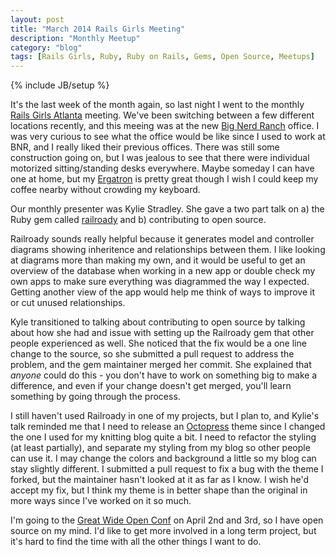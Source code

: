 ```yaml
---
layout: post
title: "March 2014 Rails Girls Meeting"
description: "Monthly Meetup"
category: "blog"
tags: [Rails Girls, Ruby, Ruby on Rails, Gems, Open Source, Meetups]
---
```

{% include JB/setup %}

It's the last week of the month again, so last night I went to the monthly 
[Rails Girls Atlanta](http://www.meetup.com/Rails-Girls-Atlanta/events/166883822/)
meeting.  We've been switching between a few different locations recently, and this
meeing was at the new [Big Nerd Ranch](http://www.bignerdranch.com/) office. I was very
curious to see what the office would be like since I used to work at BNR, and I really
liked their previous offices.  There was still some construction going on, but I was
jealous to see that there were individual motorized sitting/standing desks everywhere.
Maybe someday I can have one at home, but my [Ergatron](http://www.ergotron.com/ProductsDetails/tabid/65/PRDID/381/language/en-US/Default.aspx)
is pretty great though I wish I could keep my coffee nearby without crowding my keyboard.

Our monthly presenter was Kylie Stradley.  She gave a two part talk on a) the Ruby gem called 
[railroady](https://github.com/preston/railroady) and b) contributing to open source.

Railroady sounds really helpful because it generates model and controller diagrams showing
inheritence and relationships between them.  I like looking at diagrams more than making my
own, and it would be useful to get an overview of the database when working in a new app or 
double check my own apps to make sure everything was diagrammed the way I expected.  Getting
another view of the app would help me think of ways to improve it or cut unused relationships.

Kyle transitioned to talking about contributing to open source by talking about how she had
and issue with setting up the Railroady gem that other people experienced as well.  She noticed
that the fix would be a one line change to the source, so she submitted a pull request to
address the problem, and the gem maintainer merged her commit.  She explained that *anyone*
could do this - you don't have to work on something big to make a difference, and even if your
change doesn't get merged, you'll learn something by going through the process.

I still haven't used Railroady in one of my projects, but I plan to, and Kylie's talk reminded me
that I need to release an [Octopress](http://octopress.org/) theme since I changed the one I used for my
knitting blog quite a bit.  I need to refactor the styling (at least partially), and separate my
styling from my blog so other people can use it.  I may change the colors and background a little
so my blog can stay slightly different.  I submitted a pull request to fix a bug with the theme
I forked, but the maintainer hasn't looked at it as far as I know.  I wish he'd accept my fix,
but I think my theme is in better shape than the original in more ways since I've worked on it
so much.

I'm going to the [Great Wide Open Conf](http://greatwideopen.org/) on April 2nd and 3rd, so I
have open source on my mind.  I'd like to get more involved in a long term project, but it's hard
to find the time with all the other things I want to do.
